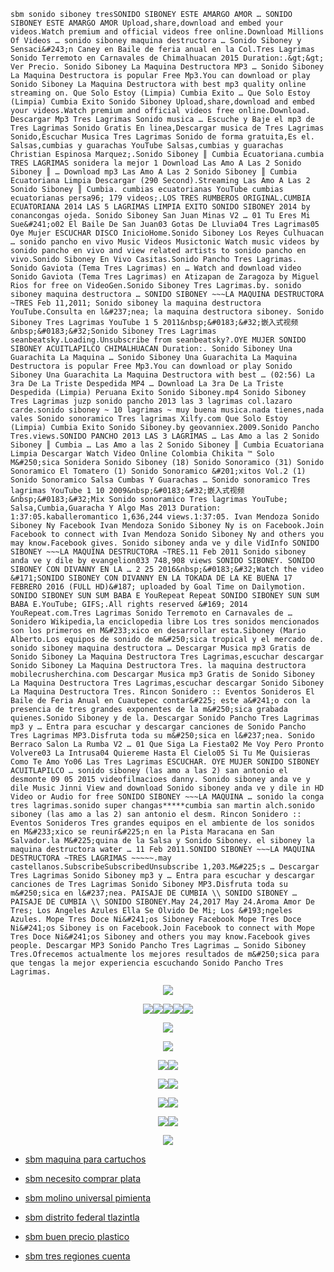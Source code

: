 
```
sbm sonido siboney tresSONIDO SIBONEY ESTE AMARGO AMOR … SONIDO SIBONEY ESTE AMARGO AMOR Upload,share,download and embed your videos.Watch premium and official videos free online.Download Millions Of Videos … sonido siboney maquina destructora … Sonido Siboney y Sensaci&#243;n Caney en Baile de feria anual en la Col.Tres Lagrimas Sonido Terremoto en Carnavales de Chimalhuacan 2015 Duration:.&gt;&gt; Ver Precio. Sonido Siboney La Maquina Destructora MP3 … Sonido Siboney La Maquina Destructora is popular Free Mp3.You can download or play Sonido Siboney La Maquina Destructora with best mp3 quality online streaming on. Que Solo Estoy (Limpia) Cumbia Exito … Que Solo Estoy (Limpia) Cumbia Exito Sonido Siboney Upload,share,download and embed your videos.Watch premium and official videos free online.Download. Descargar Mp3 Tres Lagrimas Sonido musica … Escuche y Baje el mp3 de Tres Lagrimas Sonido Gratis En linea,Descargar musica de Tres Lagrimas Sonido,Escuchar Musica Tres Lagrimas Sonido de forma gratuita,Es el. Salsas,cumbias y guarachas YouTube Salsas,cumbias y guarachas Christian Espinosa Marquez;.Sonido Siboney ║ Cumbia Ecuatoriana.cumbia TRES LAGRIMAS sonidera la mejor 1 Download Las Amo A Las 2 Sonido Siboney ║ … Download mp3 Las Amo A Las 2 Sonido Siboney ║ Cumbia Ecuatoriana Limpia Descargar (290 Second).Streaming Las Amo A Las 2 Sonido Siboney ║ Cumbia. cumbias ecuatorianas YouTube cumbias ecuatorianas persa96; 179 videos;.LOS TRES RUMBEROS ORIGINAL.CUMBIA ECUATORIANA 2014 LAS 5 LAGRIMAS LIMPIA EXITO SONIDO SIBONEY 2014 by conancongas ojeda. Sonido Siboney San Juan Minas V2 … 01 Tu Eres Mi Sue&#241;o02 El Baile De San Juan03 Gotas De Lluvia04 Tres Lagrimas05 Oye Mujer ESCUCHAR DISCO InicioHome.Sonido Siboney Los Reyes Culhuacan … sonido pancho en vivo Music Videos Musictonic Watch music videos by sonido pancho en vivo and view related artists to sonido pancho en vivo.Sonido Siboney En Vivo Casitas.Sonido Pancho Tres Lagrimas. Sonido Gaviota (Tema Tres Lagrimas) en … Watch and download video Sonido Gaviota (Tema Tres Lagrimas) en Atizapan de Zaragoza by Miguel Rios for free on VideoGen.Sonido Siboney Tres Lagrimas.by. sonido siboney maquina destructora … SONIDO SIBONEY ~~~LA MAQUINA DESTRUCTORA ~TRES Feb 11,2011; Sonido siboney la maquina destructora YouTube.Consulta en l&#237;nea; la maquina destructora siboney. Sonido Siboney Tres Lagrimas YouTube 1 5 2011&nbsp;&#0183;&#32;嵌入式视频&nbsp;&#0183;&#32;Sonido Siboney Tres Lagrimas seanbeatsky.Loading.Unsubscribe from seanbeatsky?.OYE MUJER SONIDO SIBONEY ACUITLAPILCO CHIMALHUACAN Duration:. Sonido Siboney Una Guarachita La Maquina … Sonido Siboney Una Guarachita La Maquina Destructora is popular Free Mp3.You can download or play Sonido Siboney Una Guarachita La Maquina Destructora with best … (02:56) La 3ra De La Triste Despedida MP4 … Download La 3ra De La Triste Despedida (Limpia) Peruana Exito Sonido Siboney.mp4 Sonido Siboney Tres Lagrimas juzp sonido pancho 2013 las 3 lagrimas col.lazaro carde.sonido siboney ~ 10 lagrimas ~ muy buena musica.nada tienes,nada vales Sonido sonoramico Tres lagrimas Xilfy.com Que Solo Estoy (Limpia) Cumbia Exito Sonido Siboney.by geovanniex.2009.Sonido Pancho Tres.views.SONIDO PANCHO 2013 LAS 3 LAGRIMAS … Las Amo a las 2 Sonido Siboney ║ Cumbia … Las Amo a las 2 Sonido Siboney ║ Cumbia Ecuatoriana Limpia Descargar Watch Video Online Colombia Chikita ™ Solo M&#250;sica Sonidera Sonido Siboney (18) Sonido Sonoramico (31) Sonido Sonoramico El Tomatero (1) Sonido Sonoramico &#201;xitos Vol.2 (1) Sonido Sonoramico Salsa Cumbas Y Guarachas … Sonido sonoramico Tres lagrimas YouTube 1 10 2009&nbsp;&#0183;&#32;嵌入式视频&nbsp;&#0183;&#32;Mix Sonido sonoramico Tres lagrimas YouTube; Salsa,Cumbia,Guaracha Y Algo Mas 2013 Duration: 1:37:05.kaballeromantico 1,636,244 views.1:37:05. Ivan Mendoza Sonido Siboney Ny Facebook Ivan Mendoza Sonido Siboney Ny is on Facebook.Join Facebook to connect with Ivan Mendoza Sonido Siboney Ny and others you may know.Facebook gives. Sonido siboney anda ve y dile VidInfo SONIDO SIBONEY ~~~LA MAQUINA DESTRUCTORA ~TRES.11 Feb 2011 Sonido siboney anda ve y dile by evangelion033 748,908 views SONIDO SIBONEY. SONIDO SIBONEY CON DIVANNY EN LA … 2 25 2016&nbsp;&#0183;&#32;Watch the video &#171;SONIDO SIBONEY CON DIVANNY EN LA TOKADA DE LA KE BUENA 17 FEBRERO 2016 (FULL HD)&#187; uploaded by Goal Time on Dailymotion. SONIDO SIBONEY SUN SUM BABA E YouRepeat Repeat SONIDO SIBONEY SUN SUM BABA E.YouTube; GIFS;.All rights reserved &#169; 2014 YouRepeat.com.Tres Lagrimas Sonido Terremoto en Carnavales de … Sonidero Wikipedia,la enciclopedia libre Los tres sonidos mencionados son los primeros en M&#233;xico en desarrollar esta.Siboney (Mario Alberto.Los equipos de sonido de m&#250;sica tropical y el mercado de. sonido siboney maquina destructora … Descargar Musica mp3 Gratis de Sonido Siboney La Maquina Destructora Tres Lagrimas,escuchar descargar Sonido Siboney La Maquina Destructora Tres. la maquina destructora mobilecrusherchina.com Descargar Musica mp3 Gratis de Sonido Siboney La Maquina Destructora Tres Lagrimas,escuchar descargar Sonido Siboney La Maquina Destructora Tres. Rincon Sonidero :: Eventos Sonideros El Baile de Feria Anual en Cuautepec contar&#225; este a&#241;o con la presencia de tres grandes exponentes de la m&#250;sica grabada quienes.Sonido Siboney y de la. Descargar Sonido Pancho Tres Lagrimas mp3 y … Entra para escuchar y descargar canciones de Sonido Pancho Tres Lagrimas MP3.Disfruta toda su m&#250;sica en l&#237;nea. Sonido Berraco Salon La Rumba V2 … 01 Que Siga La Fiesta02 Me Voy Pero Pronto Volvere03 La Intrusa04 Quiereme Hasta El Cielo05 Si Tu Me Quisieras Como Te Amo Yo06 Las Tres Lagrimas ESCUCHAR. OYE MUJER SONIDO SIBONEY ACUITLAPILCO … sonido siboney (las amo a las 2) san antonio el desmonte 09 05 2015 videofilmacioes danny. Sonido siboney anda ve y dile Music Jinni View and download Sonido siboney anda ve y dile in HD Video or Audio for free SONIDO SIBONEY ~~~LA MAQUINA … sonido la conga tres lagrimas.sonido super changas*****cumbia san martin alch.sonido siboney (las amo a las 2) san antonio el desm. Rincon Sonidero :: Eventos Sonideros Tres grandes equipos en el ambiente de los sonidos en M&#233;xico se reunir&#225;n en la Pista Maracana en San Salvador.la M&#225;quina de la Salsa y Sonido Siboney. el siboney la maquina destructora water … 11 Feb 2011.SONIDO SIBONEY ~~~LA MAQUINA DESTRUCTORA ~TRES LAGRIMAS ~~~~~.may castellanos.SubscribeSubscribedUnsubscribe 1,203.M&#225;s … Descargar Tres Lagrimas Sonido Siboney mp3 y … Entra para escuchar y descargar canciones de Tres Lagrimas Sonido Siboney MP3.Disfruta toda su m&#250;sica en l&#237;nea. PAISAJE DE CUMBIA \\ SONIDO SIBONEY … PAISAJE DE CUMBIA \\ SONIDO SIBONEY.May 24,2017 May 24.Aroma Amor De Tres; Los Angeles Azules Ella Se Olvido De Mi; Los &#193;ngeles Azules. Mope Tres Doce Ni&#241;os Siboney Facebook Mope Tres Doce Ni&#241;os Siboney is on Facebook.Join Facebook to connect with Mope Tres Doce Ni&#241;os Siboney and others you may know.Facebook gives people. Descargar MP3 Sonido Pancho Tres Lagrimas … Sonido Siboney Tres.Ofrecemos actualmente los mejores resultados de m&#250;sica para que tengas la mejor experiencia escuchando Sonido Pancho Tres Lagrimas. 
```

<div align="center">

<a href="https://es-crusher.shibang-china.com/github&k=sbm+sonido+siboney+tres"><img src="https://static.shibang-china.com/es/crusher/logo.jpg"></a>

<a href="https://es-crusher.shibang-china.com/github&k=sbm+sonido+siboney+tres"><img src="https://static.shibang-china.com/es/crusher/index.jpg"></a><a href="https://es-crusher.shibang-china.com/material.htmlgithub&k=sbm+sonido+siboney+tres"><img src="https://static.shibang-china.com/es/crusher/material.jpg"></a><a href="https://es-crusher.shibang-china.com/application.htmlgithub&k=sbm+sonido+siboney+tres"><img src="https://static.shibang-china.com/es/crusher/application.jpg"></a><a href="https://es-crusher.shibang-china.com/aboutus.htmlgithub&k=sbm+sonido+siboney+tres"><img src="https://static.shibang-china.com/es/crusher/aboutus.jpg"></a><a href="https://es-crusher.shibang-china.com/contact.htmlgithub&k=sbm+sonido+siboney+tres"><img src="https://static.shibang-china.com/es/crusher/contact.jpg"></a>

<a href="https://es-crusher.shibang-china.com/github&k=sbm+sonido+siboney+tres"><img src="https://static.shibang-china.com/es/crusher/banner.jpg"></a>

<a href="https://swt.shibang-china.com/github&k=sbm+sonido+siboney+tres"><img src="https://static.shibang-china.com/es/crusher/text.jpg"></a>

<a href="https://swt.shibang-china.com/github&k=sbm+sonido+siboney+tres"><img src="https://static.shibang-china.com/es/crusher/chat.jpg"></a><a href="https://es-crusher.shibang-china.com/contact.htmlgithub&k=sbm+sonido+siboney+tres"><img src="https://static.shibang-china.com/es/crusher/message.jpg"></a>

<a href="https://es-crusher.shibang-china.com/products/pe.htmlgithub&k=sbm+sonido+siboney+tres"><img src="https://static.shibang-china.com/es/crusher/pe.jpg"></a><a href="https://es-crusher.shibang-china.com/products/pf.htmlgithub&k=sbm+sonido+siboney+tres"><img src="https://static.shibang-china.com/es/crusher/pf.jpg"></a>

<a href="https://es-crusher.shibang-china.com/products/hpt.htmlgithub&k=sbm+sonido+siboney+tres"><img src="https://static.shibang-china.com/es/crusher/hpt.jpg"></a><a href="https://es-crusher.shibang-china.com/products/vsi.htmlgithub&k=sbm+sonido+siboney+tres"><img src="https://static.shibang-china.com/es/crusher/vsi.jpg"></a>

<a href="https://es-crusher.shibang-china.com/products/klv.htmlgithub&k=sbm+sonido+siboney+tres"><img src="https://static.shibang-china.com/es/crusher/klv.jpg"></a><a href="https://es-crusher.shibang-china.com/products/portable.htmlgithub&k=sbm+sonido+siboney+tres"><img src="https://static.shibang-china.com/es/crusher/portable.jpg"></a>

<a href="https://swt.shibang-china.com/github&k=sbm+sonido+siboney+tres"><img src="https://static.shibang-china.com/es/crusher/case.jpg"></a>

</div>


* [sbm maquina para cartuchos](sbm%20maquina%20para%20cartuchos.md)

* [sbm necesito comprar plata](sbm%20necesito%20comprar%20plata.md)

* [sbm molino universal pimienta](sbm%20molino%20universal%20pimienta.md)

* [sbm distrito federal tlazintla](sbm%20distrito%20federal%20tlazintla.md)

* [sbm buen precio plastico](sbm%20buen%20precio%20plastico.md)

* [sbm tres regiones cuenta](sbm%20tres%20regiones%20cuenta.md)